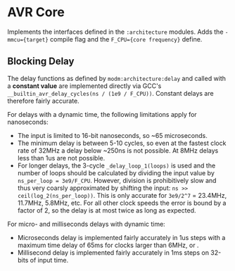 # AVR Core

Implements the interfaces defined in the `:architecture` modules. Adds the
`-mmcu={target}` compile flag and the `F_CPU={core frequency}` define.


## Blocking Delay

The delay functions as defined by `modm:architecture:delay` and called with a
**constant value** are implemented directly via GCC's
`__builtin_avr_delay_cycles(ns / (1e9 / F_CPU))`. Constant delays are therefore
fairly accurate.

For delays with a dynamic time, the following limitations apply for nanoseconds:

- The input is limited to 16-bit nanoseconds, so ~65 microseconds.
- The minimum delay is between 5-10 cycles, so even at the fastest clock rate of
  32MHz a delay below ~250ns is not possible. At 8MHz delays less than 1us are
  not possible.
- For longer delays, the 3-cycle `_delay_loop_1(loops)` is used and the number
  of loops should be calculated by dividing the input value by `ns_per_loop =
  3e9/F_CPU`. However, division is prohibitively slow and thus very coarsly
  approximated by shifting the input: `ns >> ceil(log_2(ns_per_loop))`. This is
  only accurate for `3e9/2^7` = 23.4MHz, 11.7MHz, 5.8MHz, etc. For all other
  clock speeds the error is bound by a factor of 2, so the delay is at most
  twice as long as expected.

For micro- and milliseconds delays with dynamic time:

- Microseconds delay is implemented fairly accurately in 1us steps with a
  maximum time delay of 65ms for clocks larger than 6MHz, or .
- Millisecond delay is implemented fairly accurately in 1ms steps on 32-bits of
  input time.
